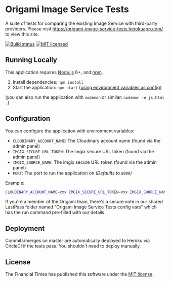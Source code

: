 
Origami Image Service Tests
===========================

A suite of tests for comparing the existing Image Service with third-party providers. Please visit <https://origami-image-service-tests.herokuapp.com/> to view this site.

[![Build status](https://img.shields.io/circleci/project/Financial-Times/origami-image-service-tests.svg)][ci]
[![MIT licensed](https://img.shields.io/badge/license-MIT-blue.svg)][license]


Running Locally
---------------

This application requires [Node.js] 6+, and [npm].

  1. Install dependencies: `npm install`
  2. Start the application: `npm start` ([using environment variables as config](#configuration))

(you can also run the application with `nodemon` or similar: `nodemon -e js,html .`)


Configuration
-------------

You can configure the application with environment variables:

  * `CLOUDINARY_ACCOUNT_NAME`: The Cloudinary account name (found via the admin panel)
  * `IMGIX_SECURE_URL_TOKEN`: The imgix secure URL token (found via the admin panel)
  * `IMGIX_SOURCE_NAME`: The imgix secure URL token (found via the admin panel)
  * `PORT`: The port to run the application on _(Defaults to `8080`)_

Example:

```sh
CLOUDINARY_ACCOUNT_NAME=xxx IMGIX_SECURE_URL_TOKEN=xxx IMGIX_SOURCE_NAME=xxx npm start
```

If you're a member of the Origami team, there's a secure note in our shared LastPass folder named "Origami Image Service Tests config vars" which has the run command pre-filled with our details.


Deployment
----------

Commits/merges on master are automatically deployed to Heroku via CircleCI if the tests pass. You shouldn't need to deploy manually.


License
-------

The Financial Times has published this software under the [MIT license][license].



[ci]: https://circleci.com/gh/Financial-Times/origami-image-service-tests
[license]: http://opensource.org/licenses/MIT
[node.js]: https://nodejs.org/
[npm]: https://www.npmjs.com/
